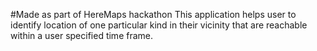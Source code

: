 #Made as part of HereMaps hackathon
This application helps user to identify location of one particular kind in their vicinity that are reachable within a user specified time frame.
